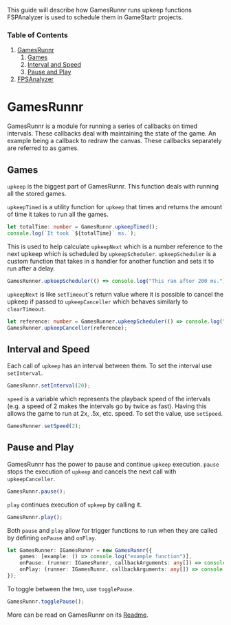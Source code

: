 This guide will describe how GamesRunnr runs upkeep functions FSPAnalyzer is used to schedule them in GameStartr projects.

### Table of Contents
1. [GamesRunnr](#gamesrunnr)
    1. [Games](#games)
    2. [Interval and Speed](#interval-and-speed)
    3. [Pause and Play](#pause-and-play)
2. [FPSAnalyzer](#fpsanalyzer)

# GamesRunnr

GamesRunnr is a module for running a series of callbacks on timed intervals.
These callbacks deal with maintaining the state of the game.
An example being a callback to redraw the canvas.
These callbacks separately are referred to as games.

## Games

`upkeep` is the biggest part of GamesRunnr.
This function deals with running all the stored games.

`upkeepTimed` is a utility function for `upkeep` that times and returns the amount of time it takes to run all the games.

```typescript
let totalTime: number = GamesRunnr.upkeepTimed();
console.log(`It took `${totalTime}` ms.`);
```

This is used to help calculate `upkeepNext` which is a number reference to the next upkeep which is scheduled by `upkeepScheduler`.
`upkeepScheduler` is a custom function that takes in a handler for another function and sets it to run after a delay.

```typescript
GamesRunner.upkeepScheduler(() => console.log("This ran after 200 ms."), 200);
```

`upkeepNext` is like `setTimeout`'s return value where it is possible to cancel the upkeep if passed to `upkeepCanceller` which behaves similarly to `clearTimeout`.

```typescript
let reference: number = GamesRunner.upkeepScheduler(() => console.log("This won't appear in the console."), 200);
GamesRunner.upkeepCanceller(reference);
```

## Interval and Speed

Each call of `upkeep` has an interval between them.
To set the interval use `setInterval`.

```typescript
GamesRunnr.setInterval(20);
```

`speed` is a variable which represents the playback speed of the intervals (e.g. a speed of 2 makes the intervals go by twice as fast).
Having this allows the game to run at 2x, .5x, etc. speed.
To set the value, use `setSpeed`.

```typescript
GamesRunner.setSpeed(2);
```

## Pause and Play

GamesRunnr has the power to pause and continue `upkeep` execution.
`pause` stops the execution of `upkeep` and cancels the next call with `upkeepCanceller`.

```typescript
GamesRunnr.pause();
```

`play` continues execution of `upkeep` by calling it.

```typescript
GamesRunnr.play();
```

Both `pause` and `play` allow for trigger functions to run when they are called by defining `onPause` and `onPlay`.

```typescript
let GamesRunner: IGamesRunnr = new GamesRunnr({
    games: [example: () => console.log("example function")],
    onPause: (runner: IGamesRunnr, callbackArguments: any[]) => console.log("upkeep is paused");,
    onPlay: (runner: IGamesRunnr, callbackArguments: any[]) => console.log("upkeep is resumed");
});
```

To toggle between the two, use `togglePause`.

```typescript
GamesRunnr.togglePause();
```

More can be read on GamesRunnr on its [Readme](https://github.com/FullScreenShenanigans/GamesRunnr/blob/master/README.md).